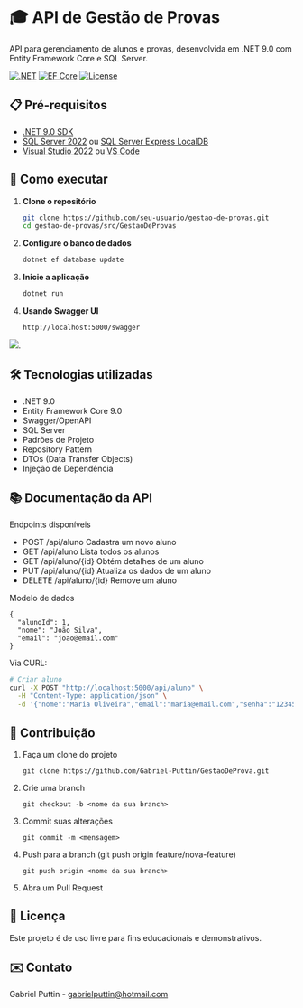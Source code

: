 # 🎓 API de Gestão de Provas

API para gerenciamento de alunos e provas, desenvolvida em .NET 9.0 com Entity Framework Core e SQL Server.

[![.NET](https://img.shields.io/badge/.NET-9.0-purple)](https://dotnet.microsoft.com/)
[![EF Core](https://img.shields.io/badge/EF%20Core-9.0-blue)](https://docs.microsoft.com/ef/core/)
[![License](https://img.shields.io/badge/license-MIT-green)](LICENSE)

## 📋 Pré-requisitos

- [.NET 9.0 SDK](https://dotnet.microsoft.com/download)
- [SQL Server 2022](https://www.microsoft.com/sql-server/sql-server-downloads) ou [SQL Server Express LocalDB](https://docs.microsoft.com/sql/database-engine/configure-windows/sql-server-express-localdb)
- [Visual Studio 2022](https://visualstudio.microsoft.com/) ou [VS Code](https://code.visualstudio.com/)

## 🚀 Como executar

1. **Clone o repositório**
   ```bash
   git clone https://github.com/seu-usuario/gestao-de-provas.git
   cd gestao-de-provas/src/GestaoDeProvas
   ```
2. **Configure o banco de dados**
   ```bash
   dotnet ef database update
   ```
3. **Inicie a aplicação**
   ```bash
   dotnet run
   ```
4. **Usando Swagger UI**
   ```Acesse
   http://localhost:5000/swagger
   ```
<img src="/images/print_dotnet_run.png">.

## 🛠️ Tecnologias utilizadas
* .NET 9.0
* Entity Framework Core 9.0
* Swagger/OpenAPI
* SQL Server
* Padrões de Projeto
* Repository Pattern
* DTOs (Data Transfer Objects)
* Injeção de Dependência


## 📚 Documentação da API
Endpoints disponíveis

* POST	/api/aluno	Cadastra um novo aluno
* GET	/api/aluno	Lista todos os alunos
* GET	/api/aluno/{id}	Obtém detalhes de um aluno
* PUT	/api/aluno/{id}	Atualiza os dados de um aluno
* DELETE	/api/aluno/{id}	Remove um aluno

Modelo de dados
```
{
  "alunoId": 1,
  "nome": "João Silva",
  "email": "joao@email.com"
}
```

Via CURL:

```bash
# Criar aluno
curl -X POST "http://localhost:5000/api/aluno" \
  -H "Content-Type: application/json" \
  -d '{"nome":"Maria Oliveira","email":"maria@email.com","senha":"123456"}'
```
## 🤝 Contribuição
1. Faça um clone do projeto
   ```
   git clone https://github.com/Gabriel-Puttin/GestaoDeProva.git
   ```

2. Crie uma branch
   ```
   git checkout -b <nome da sua branch>
   ```

3. Commit suas alterações
   ```
   git commit -m <mensagem>
   ```

4. Push para a branch (git push origin feature/nova-feature)
   ```
   git push origin <nome da sua branch>
   ```

5. Abra um Pull Request

## 📄 Licença
Este projeto é de uso livre para fins educacionais e demonstrativos.

## ✉️ Contato
Gabriel Puttin - gabrielputtin@hotmail.com
